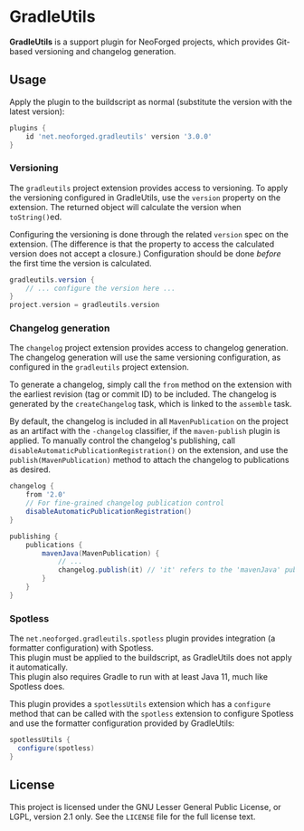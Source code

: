 # GradleUtils

**GradleUtils** is a support plugin for NeoForged projects, which provides Git-based versioning and changelog
generation.

## Usage

Apply the plugin to the buildscript as normal (substitute the version with the latest version):

```gradle
plugins {
    id 'net.neoforged.gradleutils' version '3.0.0'
}
```

### Versioning

The `gradleutils` project extension provides access to versioning. To apply the versioning configured in GradleUtils,
use the `version` property on the extension. The returned object will calculate the version when `toString()`ed.

Configuring the versioning is done through the related `version` spec on the extension. (The difference is that
the property to access the calculated version does not accept a closure.) Configuration should be done _before_ the
first time the version is calculated.

```gradle
gradleutils.version {
    // ... configure the version here ...
}
project.version = gradleutils.version
```

### Changelog generation

The `changelog` project extension provides access to changelog generation. The changelog generation will use the same
versioning configuration, as configured in the `gradleutils` project extension.

To generate a changelog, simply call the `from` method on the extension with the earliest revision (tag or commit ID) to
be included. The changelog is generated by the `createChangelog` task, which is linked to the `assemble` task.

By default, the changelog is included in all `MavenPublication` on the project as an artifact with the `-changelog`
classifier, if the `maven-publish` plugin is applied. To manually control the changelog's publishing, call
`disableAutomaticPublicationRegistration()` on the extension, and use the `publish(MavenPublication)` method to attach
the changelog to publications as desired.

```gradle
changelog {
    from '2.0'
    // For fine-grained changelog publication control
    disableAutomaticPublicationRegistration()
}

publishing {
    publications {
        mavenJava(MavenPublication) {
            // ...
            changelog.publish(it) // 'it' refers to the 'mavenJava' publication
        }
    }
}
```

### Spotless

The `net.neoforged.gradleutils.spotless` plugin provides integration (a formatter configuration) with Spotless.  
This plugin must be applied to the buildscript, as GradleUtils does not apply it automatically.  
This plugin also requires Gradle to run with at least Java 11, much like Spotless does.

This plugin provides a `spotlessUtils` extension which has a `configure` method that can be called with the `spotless` extension to configure Spotless and use the formatter configuration provided by GradleUtils:
```gradle
spotlessUtils {
  configure(spotless)
}
```

## License

This project is licensed under the GNU Lesser General Public License, or LGPL, version 2.1 only. See the `LICENSE` file
for the full license text.
